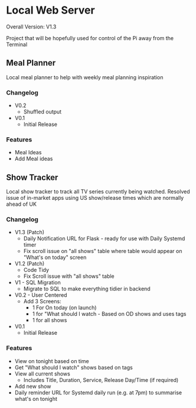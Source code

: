 # Local Web Server

Overall Version: V1.3

Project that will be hopefully used for control of the Pi away from the Terminal

## Meal Planner
Local meal planner to help with weekly meal planning inspiration

### Changelog
 - V0.2
	- Shuffled output
 - V0.1
	- Initial Release

### Features
 - Meal Ideas
 - Add Meal ideas

## Show Tracker
Local show tracker to track all TV series currently being watched. Resolved issue of in-market apps using US show/release times which are normally ahead of UK

### Changelog
 - V1.3 (Patch)
	- Daily Notification URL for Flask - ready for use with Daily Systemd timer
	- Fix scroll issue on "all shows" table where table would appear on "What's on today" screen
 - V1.2 (Patch)
	- Code Tidy
	- Fix Scroll issue with "all shows" table
 - V1 - SQL Migration
 	- Migrate to SQL to make everything tidier in backend
 - V0.2 - User Centered
 	- Add 3 Screens:
 		- 1 For On today (on launch)
 		- 1 for "What should I watch - Based on OD shows and uses tags
 		- 1 for all shows
 - V0.1
	- Initial Release

### Features
 - View on tonight based on time
 - Get "What should I watch" shows based on tags
 - View all current shows
	- Includes Title, Duration, Service, Release Day/Time (if required)
 - Add new show
 - Daily reminder URL for Systemd daily run (e.g. at 7pm) to summarise what's on tonight
 




